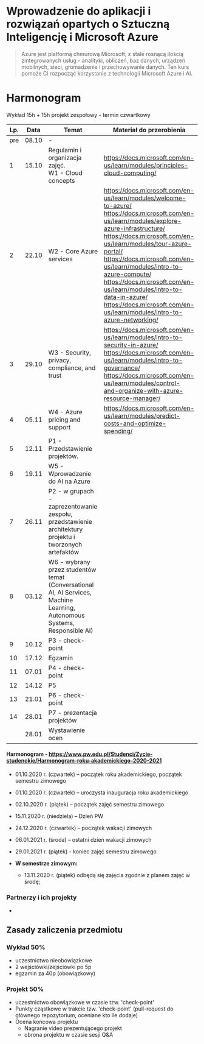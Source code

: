 # Wprowadzenie do aplikacji i rozwiązań opartych o Sztuczną Inteligencję i Microsoft Azure




> Azure jest platformą chmurową Microsoft, z stale rosnącą ilością zintegrowanych usług - analityki, obliczeń, baz danych, urządzeń mobilnych, sieci, gromadzenie i przechowywanie danych. Ten kurs pomoże Ci rozpocząć korzystanie z technologii Microsoft Azure i AI.



# Harmonogram

Wykład 15h + 15h projekt zespołowy - termin czwartkowy

| Lp.  | Data  | Temat                                                        | Materiał do przerobienia                                     |
| ---- | ----- | ------------------------------------------------------------ | ------------------------------------------------------------ |
| pre  | 08.10 | -                                                            |                                                              |
| 1    | 15.10 | Regulamin i organizacja zajęć. <br>W1 - Cloud concepts       | https://docs.microsoft.com/en-us/learn/modules/principles-cloud-computing/ |
| 2    | 22.10 | W2 - Core Azure services                                     | https://docs.microsoft.com/en-us/learn/modules/welcome-to-azure/ <br>https://docs.microsoft.com/en-us/learn/modules/explore-azure-infrastructure/ <br> https://docs.microsoft.com/en-us/learn/modules/tour-azure-portal/ <br> https://docs.microsoft.com/en-us/learn/modules/intro-to-azure-compute/ <br> https://docs.microsoft.com/en-us/learn/modules/intro-to-data-in-azure/<br> https://docs.microsoft.com/en-us/learn/modules/intro-to-azure-networking/ <br> |
| 3    | 29.10 | W3 - Security, privacy, compliance, and trust                | https://docs.microsoft.com/en-us/learn/modules/intro-to-security-in-azure/  <br> https://docs.microsoft.com/en-us/learn/modules/intro-to-governance/ <br> https://docs.microsoft.com/en-us/learn/modules/control-and-organize-with-azure-resource-manager/ <br> |
| 4    | 05.11 | W4 - Azure pricing and support                               | https://docs.microsoft.com/en-us/learn/modules/predict-costs-and-optimize-spending/ |
| 5    | 12.11 | P1 - Przedstawienie projektów.                               |                                                              |
| 6    | 19.11 | W5 - Wprowadzenie do AI na Azure                             |                                                              |
| 7    | 26.11 | P2 - w grupach - zaprezentowanie zespołu, przedstawienie architektury projektu i tworzonych artefaktów |                                                              |
| 8    | 03.12 | W6  - wybrany przez studentów temat (Conversational AI, AI Services, Machine Learning, Autonomous Systems, Responsible AI) |                                                              |
| 9    | 10.12 | P3 - check-point                                             |                                                              |
| 10   | 17.12 | Egzamin                                                      |                                                              |
| 11   | 07.01 | P4 - check-point                                             |                                                              |
| 12   | 14.12 | P5                                                           |                                                              |
| 13   | 21.01 | P6 - check-point                                             |                                                              |
| 14   | 28.01 | P7 - prezentacja projektów                                   |                                                              |
|      | 28.01 | Wystawienie ocen                                             |                                                              |
#### Harmonogram - https://www.pw.edu.pl/Studenci/Zycie-studenckie/Harmonogram-roku-akademickiego-2020-2021 

- 01.10.2020 r. (czwartek) – początek roku akademickiego, początek semestru zimowego

- 01.10.2020 r. (czwartek) – uroczysta inauguracja roku akademickiego

- 02.10.2020 r. (piątek) – początek zajęć semestru zimowego

- 15.11.2020 r. (niedziela) – Dzień PW

- 24.12.2020 r. (czwartek) – początek wakacji zimowych

- 06.01.2021 r. (środa) – ostatni dzień wakacji zimowych

- 29.01.2021 r. (piątek) - koniec zajęć semestru zimowego

- **W semestrze zimowym:**

  - 13.11.2020 r. (piątek) odbędą się zajęcia zgodnie z planem zajęć w środę;

    

### Partnerzy i ich projekty

- 



## Zasady zaliczenia przedmiotu

### Wykład 50%

- uczestnictwo nieobowiązkowe
- 2 wejściówki/zejściówki po 5p
- egzamin za 40p (obowiązkowy)



### Projekt 50%

- uczestnictwo obowiązkowe w czasie tzw. 'check-point'
- Punkty cząstkowe w trakcie tzw. 'check-point' (pull-request do głównego repozytorium, oceniane kto ile dodaje)
- Ocena końcowa projektu
  - Nagranie video prezentującego projekt
  - obrona projektu w czasie sesji Q&A 
